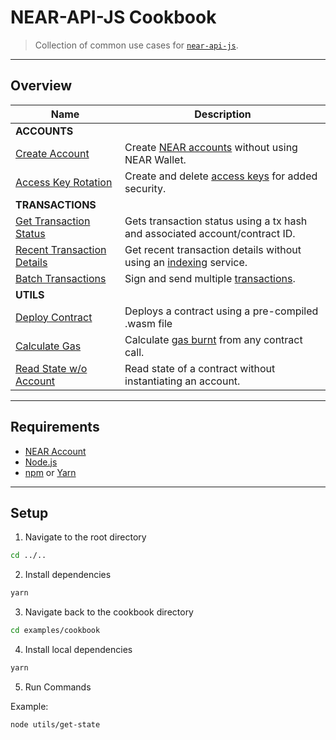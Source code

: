 # NEAR-API-JS Cookbook

> Collection of common use cases for [`near-api-js`](https://github.com/near/near-api-js).

---

## Overview

| Name                                                          | Description                                                                                                      |
| ------------------------------------------------------------- | ---------------------------------------------------------------------------------------------------------------- |
| **ACCOUNTS**                                                  |                                                                                                                  |
| [Create Account](../../../../../Downloads/lena%20neadr/examples/cookbook/accounts/create-testnet-account.js)        | Create [NEAR accounts](https://docs.near.org/docs/concepts/account) without using NEAR Wallet.                   |
| [Access Key Rotation](./accounts/access-keys/README.md)       | Create and delete [access keys](https://docs.near.org/docs/concepts/account#access-keys) for added security.     |
| **TRANSACTIONS**                                              |                                                                                                                  |
| [Get Transaction Status](./transactions/get-tx-status.js)     | Gets transaction status using a tx hash and associated account/contract ID.                                      |
| [Recent Transaction Details](./transactions/get-tx-detail.js) | Get recent transaction details without using an [indexing](https://docs.near.org/docs/concepts/indexer) service. |
| [Batch Transactions](./transactions/batch-transactions.js)    | Sign and send multiple [transactions](https://docs.near.org/docs/concepts/transaction).                          |
| **UTILS**                                                     |                                                                                                                  |
| [Deploy Contract](./utils/deploy-contract.js)                 | Deploys a contract using a pre-compiled .wasm file                                                               |
| [Calculate Gas](./utils/calculate-gas.js)                     | Calculate [gas burnt](https://docs.near.org/docs/concepts/gas) from any contract call.                           |
| [Read State w/o Account](./utils/get-state.js)                | Read state of a contract without instantiating an account.                                                       |

---

## Requirements

-   [NEAR Account](https://docs.near.org/docs/develop/basics/create-account)
-   [Node.js](https://nodejs.org/en/download/package-manager/)
-   [npm](https://www.npmjs.com/get-npm) or [Yarn](https://yarnpkg.com/getting-started/install)

---

## Setup

1. Navigate to the root directory

```bash
cd ../..
```

2. Install dependencies

```bash
yarn
```

3. Navigate back to the cookbook directory

```bash
cd examples/cookbook
```
4. Install local dependencies

```bash
yarn
```

5. Run Commands

Example:

```bash
node utils/get-state
```